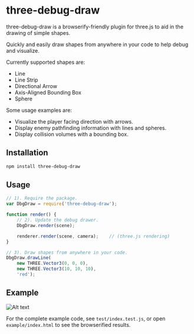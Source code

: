 three-debug-draw
================

three-debug-draw is a browserify-friendly plugin for three.js to aid in the drawing of simple shapes.

Quickly and easily draw shapes from anywhere in your code to help debug and visualize.

Currently supported shapes are:
 * Line
 * Line Strip
 * Directional Arrow
 * Axis-Aligned Bounding Box
 * Sphere

Some usage examples are:
 * Visualize the player facing direction with arrows.
 * Display enemy pathfinding information with lines and spheres.
 * Display collision volumes with a bounding box.

## Installation
``` bash
npm install three-debug-draw
```

## Usage

```javascript
// 1). Require the package.
var DbgDraw = require('three-debug-draw');

function render() {
    // 2). Update the debug drawer.
    DbgDraw.render(scene);

    renderer.render(scene, camera);    // (three.js rendering)
}

// 3). Draw shapes from anywhere in your code.
DbgDraw.drawLine(
    new THREE.Vector3(0, 0, 0),
    new THREE.Vector3(10, 10, 10),
    'red');

```

## Example

![Alt text](/../screenshots/example01.png?raw=true "Example")

For the complete example code, see `test/index.test.js`, or open `example/index.html` to see the browserified results.
